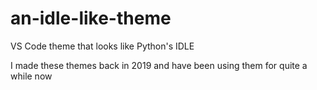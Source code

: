 # an-idle-like-theme
VS Code theme that looks like Python's IDLE

I made these themes back in 2019 and have been using them for quite a while now
